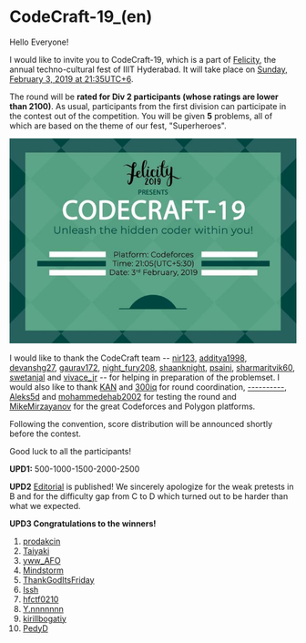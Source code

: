 # CodeCraft-19_(en)

Hello Everyone!

I would like to invite you to CodeCraft-19, which is a part of [Felicity](https://codeforces.com/https://www.facebook.com/felicity.iiith), the annual techno-cultural fest of IIIT Hyderabad. It will take place on [Sunday, February 3, 2019 at 21:35UTC+6](https://codeforces.com/https://www.timeanddate.com/worldclock/fixedtime.html?day=3&month=2&year=2019&hour=18&min=35&sec=0&p1=166). 

The round will be **rated for Div 2 participants (whose ratings are lower than 2100)**. As usual, participants from the first division can participate in the contest out of the competition. You will be given **5** problems, all of which are based on the theme of our fest, "Superheroes".

![ ](images/ad13e5d5c52ce4e0f23273fde2f69a5eb98cd4c9.jpg)

I would like to thank the CodeCraft team -- [nir123](https://codeforces.com/profile/nir123 "Candidate Master nir123"), [additya1998](https://codeforces.com/profile/additya1998 "Candidate Master additya1998"), [devanshg27](https://codeforces.com/profile/devanshg27 "Master devanshg27"), [gaurav172](https://codeforces.com/profile/gaurav172 "Candidate Master gaurav172"), [night_fury208](https://codeforces.com/profile/night_fury208 "Candidate Master night_fury208"), [shaanknight](https://codeforces.com/profile/shaanknight "Candidate Master shaanknight"), [psaini](https://codeforces.com/profile/psaini "Expert psaini"), [sharmaritvik60](https://codeforces.com/profile/sharmaritvik60 "Expert sharmaritvik60"), [swetanjal](https://codeforces.com/profile/swetanjal "Expert swetanjal") and [vivace_jr](https://codeforces.com/profile/vivace_jr "Candidate Master vivace_jr") -- for helping in preparation of the problemset. I would also like to thank [KAN](https://codeforces.com/profile/KAN "Grandmaster KAN") and [300iq](https://codeforces.com/profile/300iq "Legendary Grandmaster 300iq") for round coordination, [----------](https://codeforces.com/profile/---------- "Master ----------"), [Aleks5d](https://codeforces.com/profile/Aleks5d "Master Aleks5d") and [mohammedehab2002](https://codeforces.com/profile/mohammedehab2002 "Master mohammedehab2002") for testing the round and [MikeMirzayanov](https://codeforces.com/profile/MikeMirzayanov "Headquarters, MikeMirzayanov") for the great Codeforces and Polygon platforms.

Following the convention, score distribution will be announced shortly before the contest.

Good luck to all the participants!

**UPD1:** 500-1000-1500-2000-2500

**UPD2** [Editorial](Tutorial_(en).md) is published! We sincerely apologize for the weak pretests in B and for the difficulty gap from C to D which turned out to be harder than what we expected.

**UPD3 Congratulations to the winners!**

 1. [prodakcin](https://codeforces.com/profile/prodakcin "Unrated, prodakcin")
2. [Taiyaki](https://codeforces.com/profile/Taiyaki "Candidate Master Taiyaki")
3. [yww_AFO](https://codeforces.com/profile/yww_AFO "Unrated, yww_AFO")
4. [Mindstorm](https://codeforces.com/profile/Mindstorm "Candidate Master Mindstorm")
5. [ThankGodItsFriday](https://codeforces.com/profile/ThankGodItsFriday "Expert ThankGodItsFriday")
6. [Issh](https://codeforces.com/profile/Issh "Expert Issh")
7. [hfctf0210](https://codeforces.com/profile/hfctf0210 "Expert hfctf0210")
8. [Y.nnnnnnn](https://codeforces.com/profile/Y.nnnnnnn "Candidate Master Y.nnnnnnn")
9. [kirillbogatiy](https://codeforces.com/profile/kirillbogatiy "Expert kirillbogatiy")
10. [PedyD](https://codeforces.com/profile/PedyD "Candidate Master PedyD")
